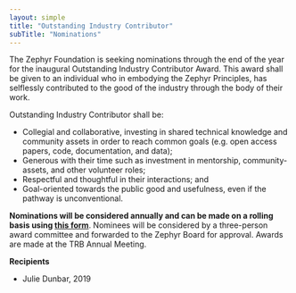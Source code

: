 ```yaml
---
layout: simple
title: "Outstanding Industry Contributor"
subTitle: "Nominations"
---
```


The Zephyr Foundation is seeking nominations through the end of the year for the inaugural Outstanding Industry Contributor Award.  This award shall be given to an individual who in embodying the Zephyr Principles, has selflessly contributed to the good of the industry through the body of their work.

Outstanding Industry Contributor shall be:

 - Collegial and collaborative, investing in shared technical knowledge and community assets in order to reach common goals (e.g. open access papers, code, documentation, and data);  
 - Generous with their time such as investment in mentorship, community-assets, and other volunteer roles;  
 - Respectful and thoughtful in their interactions; and  
 - Goal-oriented towards the public good and usefulness, even if the pathway is unconventional.

**Nominations will be considered annually and can be made on a rolling basis using [this form](https://goo.gl/forms/A0e1rd7bOfgN1Au83)**. Nominees will be considered by a three-person award committee and forwarded to the Zephyr Board for approval.  Awards are made at the TRB Annual Meeting.


**Recipients**

 - Julie Dunbar, 2019